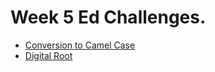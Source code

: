 # Week 5 Ed Challenges.

- [Conversion to Camel Case](https://edstem.org/au/courses/8571/challenges/70268)
- [Digital Root](https://edstem.org/au/courses/8571/challenges/70250)
